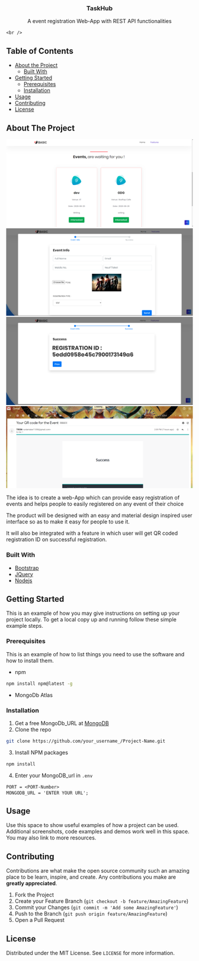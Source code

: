 


<!-- PROJECT LOGO -->


  <h3 align="center">TaskHub</h3>

  <p align="center">
    A event registration Web-App with REST API functionalities

    <br />
    
</p>



<!-- TABLE OF CONTENTS -->
## Table of Contents

* [About the Project](#about-the-project)
  * [Built With](#built-with)
* [Getting Started](#getting-started)
  * [Prerequisites](#prerequisites)
  * [Installation](#installation)
* [Usage](#usage)
* [Contributing](#contributing)
* [License](#license)




<!-- ABOUT THE PROJECT -->
## About The Project


![user-event](https://github.com/anujsharma11098/eventRegistrationAPI/blob/master/images/website_crd.png?raw=true)
![interestred-form](https://github.com/anujsharma11098/eventRegistrationAPI/blob/master/images/interested_user.png?raw=true)
![success](https://github.com/anujsharma11098/eventRegistrationAPI/blob/master/images/success.png?raw=true)
![email](https://github.com/anujsharma11098/eventRegistrationAPI/blob/master/images/gmail.png?raw=true)

The idea is to create a web-App which can provide easy registration of events and helps people to easily registered on any event of their choice


The product will be designed with an easy and material design inspired user interface so as to make it easy for people to use it.


It will also be integrated with a feature in which user will get QR coded registration ID on successful registration.



### Built With

* [Bootstrap](https://getbootstrap.com)
* [JQuery](https://jquery.com)
* [Nodejs](https://nodejs.com)


<!-- GETTING STARTED -->
## Getting Started

This is an example of how you may give instructions on setting up your project locally.
To get a local copy up and running follow these simple example steps.

### Prerequisites

This is an example of how to list things you need to use the software and how to install them.
* npm
```sh
npm install npm@latest -g
```
* MongoDb Atlas

### Installation

1. Get a free MongoDb_URL at [MongoDB](https://mongodb.com)
2. Clone the repo
```sh
git clone https://github.com/your_username_/Project-Name.git
```
3. Install NPM packages
```sh
npm install
```
4. Enter your MongoDB_url in `.env`
```ENV
PORT = <PORT-Number>
MONGODB_URL = 'ENTER YOUR URL';
```



<!-- USAGE EXAMPLES -->
## Usage

Use this space to show useful examples of how a project can be used. Additional screenshots, code examples and demos work well in this space. You may also link to more resources.









<!-- CONTRIBUTING -->
## Contributing

Contributions are what make the open source community such an amazing place to be learn, inspire, and create. Any contributions you make are **greatly appreciated**.

1. Fork the Project
2. Create your Feature Branch (`git checkout -b feature/AmazingFeature`)
3. Commit your Changes (`git commit -m 'Add some AmazingFeature'`)
4. Push to the Branch (`git push origin feature/AmazingFeature`)
5. Open a Pull Request



<!-- LICENSE -->
## License

Distributed under the MIT License. See `LICENSE` for more information.






